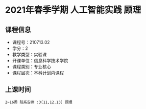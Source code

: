 # 2021年春季学期 人工智能实践 顾理






## 课程信息

- 课程号：210713.02
- 学分：2
- 教学类型：实验课
- 开课单位：信息科学技术学院
- 课程类别：专业核心
- 课程层次：本科计划内课程

## 上课时间

```
2~16周 院系安排 :3(11,12,13) 顾理
```

